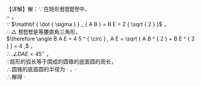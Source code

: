 【详解】解：∵在矩形퐴퐵퐶퐷中，  
$-$ ，  
∵ $\mathbf { \dot { \sigma } } _ { A B } = B E = 2 { \sqrt { 2 } }$ ，  
∴ $\bigtriangleup$ 퐴퐵퐸是等腰直角三角形，  
$\therefore \angle B A E = 4 5 ^ { \circ } , A E = \sqrt { A B ^ { 2 } + B E ^ { 2 } } = 4 ,$ ，  
∴ $. \angle D A E = 4 5 ^ { \circ }$ ，  
∵扇形的弧长等于围成的圆锥的底面圆的周长，  
∴圆锥的底面圆的半径为 $\cdot$ ，$\cdot$   
∴解得 $\cdot$
